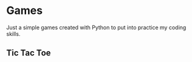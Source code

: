 # Games

Just a simple games created with Python to put into practice my coding skills.

## Tic Tac Toe

